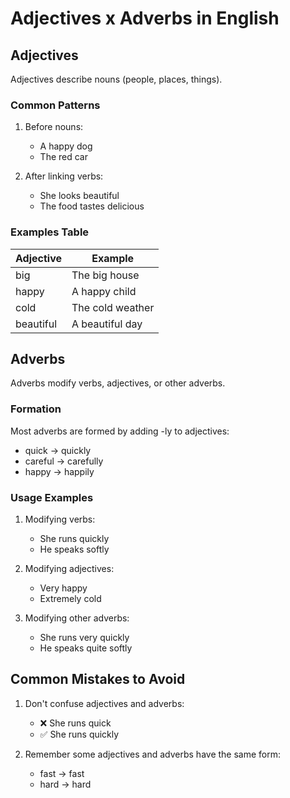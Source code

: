 # Adjectives x Adverbs in English

## Adjectives
Adjectives describe nouns (people, places, things).

### Common Patterns
1. Before nouns:
   - A happy dog
   - The red car

2. After linking verbs:
   - She looks beautiful
   - The food tastes delicious

### Examples Table
| Adjective | Example |
|-----------|---------|
| big | The big house |
| happy | A happy child |
| cold | The cold weather |
| beautiful | A beautiful day |

## Adverbs
Adverbs modify verbs, adjectives, or other adverbs.

### Formation
Most adverbs are formed by adding -ly to adjectives:
- quick → quickly
- careful → carefully
- happy → happily

### Usage Examples
1. Modifying verbs:
   - She runs quickly
   - He speaks softly

2. Modifying adjectives:
   - Very happy
   - Extremely cold

3. Modifying other adverbs:
   - She runs very quickly
   - He speaks quite softly

## Common Mistakes to Avoid
1. Don't confuse adjectives and adverbs:
   - ❌ She runs quick
   - ✅ She runs quickly

2. Remember some adjectives and adverbs have the same form:
   - fast → fast
   - hard → hard
